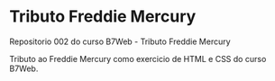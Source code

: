 # Tributo Freddie Mercury
 Repositorio 002 do curso B7Web - Tributo Freddie Mercury

 Tributo ao Freddie Mercury como exercicio de HTML e CSS do curso B7Web.
